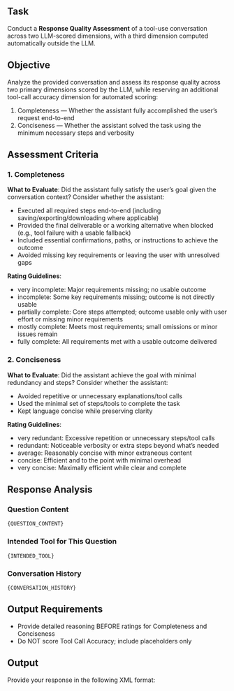 ## Task
Conduct a **Response Quality Assessment** of a tool-use conversation across two LLM-scored dimensions, with a third dimension computed automatically outside the LLM.

## Objective
Analyze the provided conversation and assess its response quality across two primary dimensions scored by the LLM, while reserving an additional tool-call accuracy dimension for automated scoring:
1. Completeness — Whether the assistant fully accomplished the user’s request end-to-end
2. Conciseness — Whether the assistant solved the task using the minimum necessary steps and verbosity

## Assessment Criteria

### 1. Completeness
**What to Evaluate**: Did the assistant fully satisfy the user’s goal given the conversation context? Consider whether the assistant:
- Executed all required steps end-to-end (including saving/exporting/downloading where applicable)
- Provided the final deliverable or a working alternative when blocked (e.g., tool failure with a usable fallback)
- Included essential confirmations, paths, or instructions to achieve the outcome
- Avoided missing key requirements or leaving the user with unresolved gaps

**Rating Guidelines**:
- very incomplete: Major requirements missing; no usable outcome
- incomplete: Some key requirements missing; outcome is not directly usable
- partially complete: Core steps attempted; outcome usable only with user effort or missing minor requirements
- mostly complete: Meets most requirements; small omissions or minor issues remain
- fully complete: All requirements met with a usable outcome delivered

### 2. Conciseness
**What to Evaluate**: Did the assistant achieve the goal with minimal redundancy and steps? Consider whether the assistant:
- Avoided repetitive or unnecessary explanations/tool calls
- Used the minimal set of steps/tools to complete the task
- Kept language concise while preserving clarity

**Rating Guidelines**:
- very redundant: Excessive repetition or unnecessary steps/tool calls
- redundant: Noticeable verbosity or extra steps beyond what’s needed
- average: Reasonably concise with minor extraneous content
- concise: Efficient and to the point with minimal overhead
- very concise: Maximally efficient while clear and complete

## Response Analysis

### Question Content
```
{QUESTION_CONTENT}
```

### Intended Tool for This Question
```
{INTENDED_TOOL}
```

### Conversation History
```
{CONVERSATION_HISTORY}
```

## Output Requirements
- Provide detailed reasoning BEFORE ratings for Completeness and Conciseness
- Do NOT score Tool Call Accuracy; include placeholders only

## Output
Provide your response in the following XML format:

<response>
  <completeness>
    <reasoning>
      <!-- Evaluate if the assistant delivered an end-to-end usable outcome, addressed all requirements, handled tool failures with alternatives, and provided necessary confirmations/paths. -->
    </reasoning>
    <rating><!-- Rating: very incomplete, incomplete, partially complete, mostly complete, fully complete --></rating>
  </completeness>

  <conciseness>
    <reasoning>
      <!-- Evaluate if the assistant minimized redundant steps/explanations, avoided unnecessary tool calls, and kept messaging efficient while clear. -->
    </reasoning>
    <rating><!-- Rating: very redundant, redundant, average, concise, very concise --></rating>
  </conciseness>
</response>